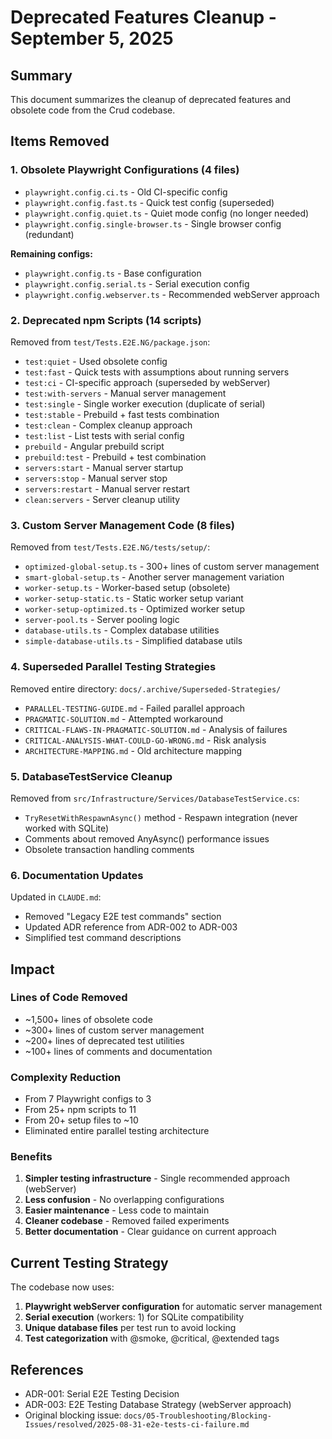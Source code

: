 # Deprecated Features Cleanup - September 5, 2025

## Summary
This document summarizes the cleanup of deprecated features and obsolete code from the Crud codebase.

## Items Removed

### 1. Obsolete Playwright Configurations (4 files)
- `playwright.config.ci.ts` - Old CI-specific config
- `playwright.config.fast.ts` - Quick test config (superseded)
- `playwright.config.quiet.ts` - Quiet mode config (no longer needed)
- `playwright.config.single-browser.ts` - Single browser config (redundant)

**Remaining configs:**
- `playwright.config.ts` - Base configuration
- `playwright.config.serial.ts` - Serial execution config
- `playwright.config.webserver.ts` - Recommended webServer approach

### 2. Deprecated npm Scripts (14 scripts)
Removed from `test/Tests.E2E.NG/package.json`:
- `test:quiet` - Used obsolete config
- `test:fast` - Quick tests with assumptions about running servers
- `test:ci` - CI-specific approach (superseded by webServer)
- `test:with-servers` - Manual server management
- `test:single` - Single worker execution (duplicate of serial)
- `test:stable` - Prebuild + fast tests combination
- `test:clean` - Complex cleanup approach
- `test:list` - List tests with serial config
- `prebuild` - Angular prebuild script
- `prebuild:test` - Prebuild + test combination
- `servers:start` - Manual server startup
- `servers:stop` - Manual server stop
- `servers:restart` - Manual server restart
- `clean:servers` - Server cleanup utility

### 3. Custom Server Management Code (8 files)
Removed from `test/Tests.E2E.NG/tests/setup/`:
- `optimized-global-setup.ts` - 300+ lines of custom server management
- `smart-global-setup.ts` - Another server management variation
- `worker-setup.ts` - Worker-based setup (obsolete)
- `worker-setup-static.ts` - Static worker setup variant
- `worker-setup-optimized.ts` - Optimized worker setup
- `server-pool.ts` - Server pooling logic
- `database-utils.ts` - Complex database utilities
- `simple-database-utils.ts` - Simplified database utils

### 4. Superseded Parallel Testing Strategies
Removed entire directory: `docs/.archive/Superseded-Strategies/`
- `PARALLEL-TESTING-GUIDE.md` - Failed parallel approach
- `PRAGMATIC-SOLUTION.md` - Attempted workaround
- `CRITICAL-FLAWS-IN-PRAGMATIC-SOLUTION.md` - Analysis of failures
- `CRITICAL-ANALYSIS-WHAT-COULD-GO-WRONG.md` - Risk analysis
- `ARCHITECTURE-MAPPING.md` - Old architecture mapping

### 5. DatabaseTestService Cleanup
Removed from `src/Infrastructure/Services/DatabaseTestService.cs`:
- `TryResetWithRespawnAsync()` method - Respawn integration (never worked with SQLite)
- Comments about removed AnyAsync() performance issues
- Obsolete transaction handling comments

### 6. Documentation Updates
Updated in `CLAUDE.md`:
- Removed "Legacy E2E test commands" section
- Updated ADR reference from ADR-002 to ADR-003
- Simplified test command descriptions

## Impact

### Lines of Code Removed
- ~1,500+ lines of obsolete code
- ~300+ lines of custom server management
- ~200+ lines of deprecated test utilities
- ~100+ lines of comments and documentation

### Complexity Reduction
- From 7 Playwright configs to 3
- From 25+ npm scripts to 11
- From 20+ setup files to ~10
- Eliminated entire parallel testing architecture

### Benefits
1. **Simpler testing infrastructure** - Single recommended approach (webServer)
2. **Less confusion** - No overlapping configurations
3. **Easier maintenance** - Less code to maintain
4. **Cleaner codebase** - Removed failed experiments
5. **Better documentation** - Clear guidance on current approach

## Current Testing Strategy

The codebase now uses:
1. **Playwright webServer configuration** for automatic server management
2. **Serial execution** (workers: 1) for SQLite compatibility
3. **Unique database files** per test run to avoid locking
4. **Test categorization** with @smoke, @critical, @extended tags

## References
- ADR-001: Serial E2E Testing Decision
- ADR-003: E2E Testing Database Strategy (webServer approach)
- Original blocking issue: `docs/05-Troubleshooting/Blocking-Issues/resolved/2025-08-31-e2e-tests-ci-failure.md`